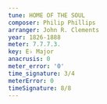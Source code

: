```yaml
---
tune: HOME OF THE SOUL
composer: Philip Phillips
arranger: John R. Clements
year: 1826-1888
meter: 7.7.7.3.
key: E♭ Major
anacrusis: 0
meter_error: '0'
time_signature: 3/4
meterError: 0
timeSignature: 8/8
---
```

